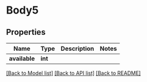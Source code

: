# Body5

## Properties
Name | Type | Description | Notes
------------ | ------------- | ------------- | -------------
**available** | **int** |  | 

[[Back to Model list]](../README.md#documentation-for-models) [[Back to API list]](../README.md#documentation-for-api-endpoints) [[Back to README]](../README.md)


